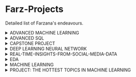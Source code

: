 # Farz-Projects
Detailed list of Farzana's endeavours.
<details>
<summary>ADVANCED MACHINE LEARNING</summary>
<p>
  
<br>
1. House Pricing Prediction 
<br>
    A US-based housing company named Surprise Housing has decided to enter the Australian market. The company uses data analytics to purchase houses at a price below their actual values and flip them on at a higher price. For the same purpose, the company has collected a data set from the sale of houses in Australia. The company is looking at prospective properties to buy to enter the market. I built a regression model using regularisation in order to predict the actual value of the prospective properties and decide whether to invest in them or not. The company wants to know: Which variables are significant in predicting the price of a house, and How well those variables describe the price of a house. Also, determined the optimal value of lambda for ridge and lasso regression. 
Business Goal -You are required to model the price of houses with the available independent variables. This model will then be used by the management to understand how exactly the prices vary with the variables. They can accordingly manipulate the strategy of the firm and concentrate on areas that will yield high returns. Further, the model will be a good way for management to understand the pricing dynamics of a new market.
 </p>
 </br>
<br>
 <p>
2. Telecom Churn 
<br>
In the telecom industry, customers are able to choose from multiple service providers and actively switch from one operator to another. In this highly competitive market, the telecommunications industry experiences an average of 15-25% annual churn rate. Given the fact that it costs 5-10 times more to acquire a new customer than to retain an existing one, customer retention has now become even more important than customer acquisition.
For many incumbent operators, retaining high profitable customers is the number one business goal.
To reduce customer churn, telecom companies need to predict which customers are at high risk of churn.
In this project, I analysed customer-level data of a leading telecom firm, build predictive models to identify customers at high risk of churn and identify the main indicators of churn.
    </br>

 </p>
</details>

<details>
<summary>ADVANCED SQL</summary>
<p>
The dataset provided here was extracted from the NSE website. The Stock price data provided is from 1-Jan-2015 to 31-July-2018 for six stocks Eicher Motors, Hero, Bajaj Auto, TVS Motors, Infosys and TCS. I analysed and wrote a brief summary of the results obtained and what inferences you can draw from the analysis performed.
    
</p>
</details>

<details>
<summary>CAPSTONE PROJECT</summary>
<p>
Inspiration 
<br>
Identify fraudulent credit card transactions. Given the class imbalance ratio, we recommend measuring the accuracy using the Area Under the Precision-Recall Curve (AUPRC). Confusion matrix accuracy is not meaningful for unbalanced classification.
</br>
<br>
Problem Statement-The aim of this project is to predict fraudulent credit card transactions using machine learning models.
</br>
<br>
Actions and final objective
</br>
<br>
1. The model will be trained on data which comprises of label feature that gives an information about a transaction, 1 for fraud, and 0 for good transaction.
2. Transactions lying in outliers will be considered to be fraud.
3. Recall scores will be used to evaluate model performance.
</br>
</p>
</details>

<details>
<summary>DEEP LEARNING NEURAL NETWORK</summary>
<p>
In this assignment, I implemented an L-layered deep neural network and train it on the MNIST dataset. The MNIST dataset contained scanned images of handwritten digits, along with their correct classification labels (between 0-9). MNIST's name comes from the fact that it is a modified subset of two data sets collected by NIST, the United States' National Institute of Standards and Technology.

</p>
</details>

<details>
<summary> REAL-TIME-INSIGHTS-FROM-SOCIAL-MEDIA-DATA</summary>
<BR><p> 
Learned to analyze Twitter data and do a deep dive into a hot trend.
</br></p>
  Topics <br>
1. Data Manipulation
2. Data Visualization
3. Probability & Statistics
4. Importing & Cleaning Data</p>
<br>
Project Description<br>
In this Project, I used pre-downloaded datasets to understand the nuts and bolts of Twitter Data. In particular, I did analysis of a hot-trend.  
</details>
  

<details>
<summary>EDA</summary>
<p>
Used EDA to analyse the patterns present in the data to ensure that the applicants are capable of repaying the loan are not rejected. Understood how consumer attributes and loan attributes influence the tendency of default.
</p>
</details>

<details>
<summary>MACHINE LEARNING</summary>
<p>
Business Goal- I modeled the price of cars with the available independent variables. It was used by the management to understand how exactly the prices vary with the independent variables. They can accordingly manipulate the design of the cars, the business strategy etc. to meet certain price levels. Further, the model will be a good way for management to understand the pricing dynamics of a new market.

</p>
</details>

<details>
<summary> PROJECT: THE HOTTEST TOPICS IN MACHINE LEARNING</summary>
<BR><p> 
Analyzed machine learning topics in Neural Information Processing Systems conference.
</br></p>
  Topics <br>
1. Data Manipulation
2. Data Visualization
3. Machine Learning
4. Probability & Statistics
5. Importing & Cleaning Data</p>
<br>
Project Description<br>
Neural Information Processing Systems (NIPS) is one of the top machine learning conferences in the world where groundbreaking work is published. In this Project, I analyzed a large collection of NIPS research papers from the past decade to discover the latest trends in machine learning. I performed Natural Language Processing using Python, pandas, sklearn, and the latent Dirichlet allocation (LDA) method on NIPS papers to uncover the trendiest topics in machine learning research.
</details>
